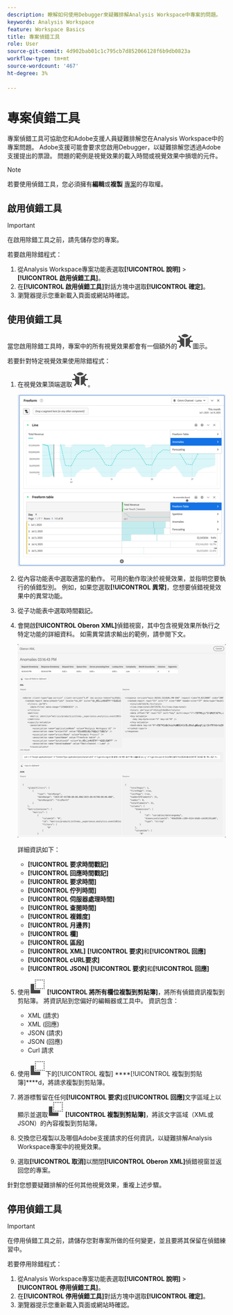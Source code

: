 ```yaml
---
description: 瞭解如何使用Debugger來疑難排解Analysis Workspace中專案的問題。
keywords: Analysis Workspace
feature: Workspace Basics
title: 專案偵錯工具
role: User
source-git-commit: 4d902bab01c1c795cb7d852066128f6b9db0823a
workflow-type: tm+mt
source-wordcount: '467'
ht-degree: 3%

---
```


# 專案偵錯工具

專案偵錯工具可協助您和Adobe支援人員疑難排解您在Analysis Workspace中的專案問題。 Adobe支援可能會要求您啟用Debugger，以疑難排解您透過Adobe支援提出的票證。 問題的範例是視覺效果的載入時間或視覺效果中損壞的元件。

>[!NOTE]
>
>若要使用偵錯工具，您必須擁有&#x200B;**編輯**&#x200B;或&#x200B;**複製** [專案](https://experienceleague.adobe.com/en/docs/experience-cloud-kcs/kbarticles/ka-25744)的存取權。
>


## 啟用偵錯工具

>[!IMPORTANT]
>
>在啟用除錯工具之前，請先儲存您的專案。
>

若要啟用除錯程式：

1. 從Analysis Workspace專案功能表選取&#x200B;**[!UICONTROL 說明]** > **[!UICONTROL 啟用偵錯工具]**。
1. 在&#x200B;**[!UICONTROL 啟用偵錯工具]**&#x200B;對話方塊中選取&#x200B;**[!UICONTROL 確定]**。
1. 瀏覽器提示您重新載入頁面或網站時確認。


## 使用偵錯工具

當您啟用除錯工具時，專案中的所有視覺效果都會有一個額外的![錯誤](/help/assets/icons/Bug.svg)圖示。

若要針對特定視覺效果使用除錯程式：

1. 在視覺效果頂端選取![錯誤](/help/assets/icons/Bug.svg)。

   ![偵錯工具內容功能表](assets/debugger-context-menu.png)

1. 從內容功能表中選取適當的動作。 可用的動作取決於視覺效果，並指明您要執行的偵錯型別。 例如，如果您選取&#x200B;**[!UICONTROL 異常]**，您想要偵錯視覺效果中的異常功能。
1. 從子功能表中選取時間戳記。
1. 會開啟&#x200B;**[!UICONTROL Oberon XML]**&#x200B;偵錯視窗，其中包含視覺效果所執行之特定功能的詳細資料。 如需異常請求輸出的範例，請參閱下文。

   ![輸出偵錯要求](assets/debugger-oberon.png)

   詳細資訊如下：

   * **[!UICONTROL 要求時間戳記]**
   * **[!UICONTROL 回應時間戳記]**
   * **[!UICONTROL 要求時間]**
   * **[!UICONTROL 佇列時間]**
   * **[!UICONTROL 伺服器處理時間]**
   * **[!UICONTROL 查閱時間]**
   * **[!UICONTROL 複雜度]**
   * **[!UICONTROL 月邊界]**
   * **[!UICONTROL 欄]**
   * **[!UICONTROL 區段]**
   * **[!UICONTROL XML]** **[!UICONTROL 要求]**&#x200B;和&#x200B;**[!UICONTROL 回應]**
   * **[!UICONTROL cURL要求]**
   * **[!UICONTROL JSON]** **[!UICONTROL 要求]**&#x200B;和&#x200B;**[!UICONTROL 回應]**

1. 使用![複製](/help/assets/icons/Copy.svg) **[!UICONTROL 將所有欄位複製到剪貼簿]**，將所有偵錯資訊複製到剪貼簿。 將資訊貼到您偏好的編輯器或工具中。 資訊包含：

   * XML (請求)
   * XML (回應)
   * JSON (請求)
   * JSON (回應)
   * Curl 請求

1. 使用![cURL請求](/help/assets/icons/Copy.svg)下的[!UICONTROL 複製] ****[!UICONTROL 複製到剪貼簿]****d，將請求複製到剪貼簿。
1. 將游標暫留在任何&#x200B;**[!UICONTROL 要求]**&#x200B;或&#x200B;**[!UICONTROL 回應]**&#x200B;文字區域上以顯示並選取![複製](/help/assets/icons/Copy.svg) **[!UICONTROL 複製到剪貼簿]**，將該文字區域（XML或JSON）的內容複製到剪貼簿。

1. 交換您已複製以及哪個Adobe支援請求的任何資訊，以疑難排解Analysis Workspace專案中的視覺效果。

1. 選取&#x200B;**[!UICONTROL 取消]**&#x200B;以關閉&#x200B;**[!UICONTROL Oberon XML]**&#x200B;偵錯視窗並返回您的專案。

針對您想要疑難排解的任何其他視覺效果，重複上述步驟。

## 停用偵錯工具

>[!IMPORTANT]
>
>在停用偵錯工具之前，請儲存您對專案所做的任何變更，並且要將其保留在偵錯練習中。
>

若要停用除錯程式：

1. 從Analysis Workspace專案功能表選取&#x200B;**[!UICONTROL 說明]** > **[!UICONTROL 停用偵錯工具]**。
1. 在&#x200B;**[!UICONTROL 停用偵錯工具]**&#x200B;對話方塊中選取&#x200B;**[!UICONTROL 確定]**。
1. 瀏覽器提示您重新載入頁面或網站時確認。



